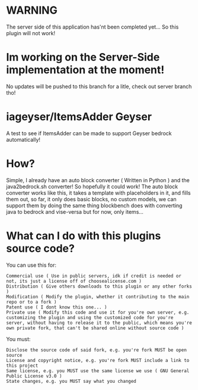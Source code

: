 # WARNING
The server side of this application has'nt been completed yet... So this plugin will not work!

# Im working on the Server-Side implementation at the moment!
No updates will be pushed to this branch for a litle, check out server branch tho!

# iageyser/ItemsAdder Geyser
A test to see if ItemsAdder can be made to support Geyser bedrock automatically!

# How?
Simple, I already have an auto block converter ( Written in Python ) and the java2bedrock.sh converter! So hopefully it could work!
The auto block converter works like this, it takes a template with placeholders in it, and fills them out, so far, it only does basic blocks, no custom models, we can support them by doing the same thing blockbench does with converting java to bedrock and vise-versa but for now, only items...

# What can I do with this plugins source code?
You can use this for:

    Commercial use ( Use in public servers, idk if credit is needed or not, its just a license off of choosealicense.com )
    Distribution ( Give others downloads to this plugin or any other forks )
    Modification ( Modify the plugin, whether it contributing to the main repo or to a fork )
    Patent use ( I dont know this one... )
    Private use ( Modify this code and use it for you're own server, e.g. customizing the plugin and using the customized code for you're server, without having to release it to the public, which means you're own private fork, that can't be shared online without source code )

You must:

    
    Disclose the source code of said fork, e.g. you're fork MUST be open source
    License and copyright notice, e.g. you're fork MUST include a link to this project
    Same license, e.g. you MUST use the same license we use ( GNU General Public License v3.0 )
    State changes, e.g. you MUST say what you changed
